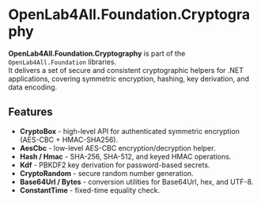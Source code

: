 # OpenLab4All.Foundation.Cryptography

**OpenLab4All.Foundation.Cryptography** is part of the `OpenLab4All.Foundation` libraries.  
It delivers a set of secure and consistent cryptographic helpers for .NET applications, covering symmetric encryption, hashing, key derivation, and data encoding.

## Features
- **CryptoBox** - high-level API for authenticated symmetric encryption (AES-CBC + HMAC-SHA256).
- **AesCbc** - low-level AES-CBC encryption/decryption helper.
- **Hash / Hmac** - SHA-256, SHA-512, and keyed HMAC operations.
- **Kdf** - PBKDF2 key derivation for password-based secrets.
- **CryptoRandom** - secure random number generation.
- **Base64Url / Bytes** - conversion utilities for Base64Url, hex, and UTF-8.
- **ConstantTime** - fixed-time equality check.
